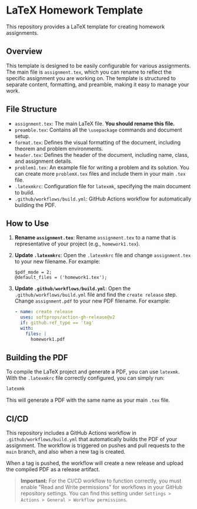 # LaTeX Homework Template

This repository provides a LaTeX template for creating homework assignments.

## Overview

This template is designed to be easily configurable for various assignments. The main file is `assignment.tex`, which you can rename to reflect the specific assignment you are working on. The template is structured to separate content, formatting, and preamble, making it easy to manage your work.

## File Structure

- `assignment.tex`: The main LaTeX file. **You should rename this file.**
- `preamble.tex`: Contains all the `\usepackage` commands and document setup.
- `format.tex`: Defines the visual formatting of the document, including theorem and problem environments.
- `header.tex`: Defines the header of the document, including name, class, and assignment details.
- `problem1.tex`: An example file for writing a problem and its solution. You can create more `problemX.tex` files and include them in your main `.tex` file.
- `.latexmkrc`: Configuration file for `latexmk`, specifying the main document to build.
- `.github/workflows/build.yml`: GitHub Actions workflow for automatically building the PDF.

## How to Use

1.  **Rename `assignment.tex`**:
    Rename `assignment.tex` to a name that is representative of your project (e.g., `homework1.tex`).

2.  **Update `.latexmkrc`**:
    Open the `.latexmkrc` file and change `assignment.tex` to your new filename. For example:
    ```
    $pdf_mode = 2;
    @default_files = ('homework1.tex');
    ```

3.  **Update `.github/workflows/build.yml`**:
    Open the `.github/workflows/build.yml` file and find the `create release` step. Change `assignment.pdf` to your new PDF filename. For example:
    ```yaml
    - name: create release
      uses: softprops/action-gh-release@v2
      if: github.ref_type == 'tag'
      with:
        files: |
          homework1.pdf
    ```

## Building the PDF

To compile the LaTeX project and generate a PDF, you can use `latexmk`. With the `.latexmkrc` file correctly configured, you can simply run:

```bash
latexmk
```

This will generate a PDF with the same name as your main `.tex` file.

## CI/CD

This repository includes a GitHub Actions workflow in `.github/workflows/build.yml` that automatically builds the PDF of your assignment. The workflow is triggered on pushes and pull requests to the `main` branch, and also when a new tag is created.

When a tag is pushed, the workflow will create a new release and upload the compiled PDF as a release artifact.

> **Important:** For the CI/CD workflow to function correctly, you must enable "Read and Write permissions" for workflows in your GitHub repository settings. You can find this setting under `Settings > Actions > General > Workflow permissions`.